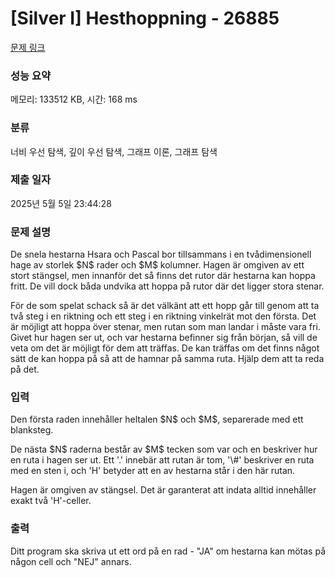# [Silver I] Hesthoppning - 26885 

[문제 링크](https://www.acmicpc.net/problem/26885) 

### 성능 요약

메모리: 133512 KB, 시간: 168 ms

### 분류

너비 우선 탐색, 깊이 우선 탐색, 그래프 이론, 그래프 탐색

### 제출 일자

2025년 5월 5일 23:44:28

### 문제 설명

<p>De snela hestarna Hsara och Pascal bor tillsammans i en tvådimensionell hage av storlek $N$ rader och $M$ kolumner. Hagen är omgiven av ett stort stängsel, men innanför det så finns det rutor där hestarna kan hoppa fritt. De vill dock båda undvika att hoppa på rutor där det ligger stora stenar.</p>

<p>För de som spelat schack så är det välkänt att ett hopp går till genom att ta två steg i en riktning och ett steg i en riktning vinkelrät mot den första. Det är möjligt att hoppa över stenar, men rutan som man landar i måste vara fri. Givet hur hagen ser ut, och var hestarna befinner sig från början, så vill de veta om det är möjligt för dem att träffas. De kan träffas om det finns något sätt de kan hoppa på så att de hamnar på samma ruta. Hjälp dem att ta reda på det.</p>

### 입력 

 <p>Den första raden innehåller heltalen $N$ och $M$, separerade med ett blanksteg.</p>

<p>De nästa $N$ raderna består av $M$ tecken som var och en beskriver hur en ruta i hagen ser ut. Ett '.' innebär att rutan är tom, '\#' beskriver en ruta med en sten i, och 'H' betyder att en av hestarna står i den här rutan.</p>

<p>Hagen är omgiven av stängsel. Det är garanterat att indata alltid innehåller exakt två 'H'-celler.</p>

### 출력 

 <p>Ditt program ska skriva ut ett ord på en rad - "JA" om hestarna kan mötas på någon cell och "NEJ" annars.</p>

